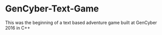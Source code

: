 # GenCyber-Text-Game
This was the beginning of a text based adventure game built at GenCyber 2016 in C++
